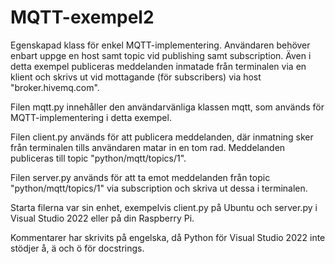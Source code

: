 # MQTT-exempel2
Egenskapad klass för enkel MQTT-implementering. Användaren behöver enbart uppge en host samt topic vid publishing samt subscription.
Även i detta exempel publiceras meddelanden inmatade från terminalen via en klient och skrivs ut vid mottagande (för subscribers) via host "broker.hivemq.com".

Filen mqtt.py innehåller den användarvänliga klassen mqtt, som används för MQTT-implementering i detta exempel.

Filen client.py används för att publicera meddelanden, där inmatning sker från terminalen tills användaren matar in en tom rad. 
Meddelanden publiceras till topic "python/mqtt/topics/1".

Filen server.py används för att ta emot meddelanden från topic "python/mqtt/topics/1" via subscription och skriva ut dessa i terminalen.

Starta filerna var sin enhet, exempelvis client.py på Ubuntu och server.py i Visual Studio 2022 eller på din Raspberry Pi.

Kommentarer har skrivits på engelska, då Python för Visual Studio 2022 inte stödjer å, ä och ö för docstrings.
